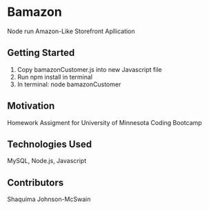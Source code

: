 # Bamazon
Node run Amazon-Like Storefront Apllication

## Getting Started
1. Copy bamazonCustomer.js into new Javascript file
2. Run npm install in terminal
2. In terminal: node bamazonCustomer

## Motivation
Homework Assigment for University of Minnesota Coding Bootcamp

## Technologies Used
MySQL, Node.js, Javascript

## Contributors
Shaquima Johnson-McSwain

